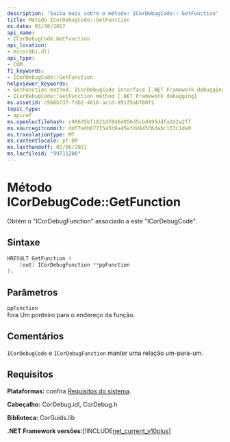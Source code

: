 ```yaml
---
description: 'Saiba mais sobre o método: ICorDebugCode:: GetFunction'
title: Método ICorDebugCode::GetFunction
ms.date: 03/30/2017
api_name:
- ICorDebugCode.GetFunction
api_location:
- mscordbi.dll
api_type:
- COM
f1_keywords:
- ICorDebugCode::GetFunction
helpviewer_keywords:
- GetFunction method, ICorDebugCode interface [.NET Framework debugging]
- ICorDebugCode::GetFunction method [.NET Framework debugging]
ms.assetid: c568b737-fdb2-4816-accd-051f5ab760f1
topic_type:
- apiref
ms.openlocfilehash: c90635bf1821d70d6d056d5cbd495ddfa2d2a2ff
ms.sourcegitcommit: ddf7edb67715a5b9a45e3dd44536dabc153c1de0
ms.translationtype: MT
ms.contentlocale: pt-BR
ms.lasthandoff: 02/06/2021
ms.locfileid: "99711200"
---
```

# <a name="icordebugcodegetfunction-method"></a>Método ICorDebugCode::GetFunction

Obtém o "ICorDebugFunction" associado a este "ICorDebugCode".  
  
## <a name="syntax"></a>Sintaxe  
  
```cpp  
HRESULT GetFunction (  
    [out] ICorDebugFunction **ppFunction  
);  
```  
  
## <a name="parameters"></a>Parâmetros  

 `ppFunction`  
 fora Um ponteiro para o endereço da função.  
  
## <a name="remarks"></a>Comentários  

 `ICorDebugCode` e `ICorDebugFunction` manter uma relação um-para-um.  
  
## <a name="requirements"></a>Requisitos  

 **Plataformas:** confira [Requisitos do sistema](../../get-started/system-requirements.md).  
  
 **Cabeçalho:** CorDebug.idl, CorDebug.h  
  
 **Biblioteca:** CorGuids.lib  
  
 **.NET Framework versões:**[!INCLUDE[net_current_v10plus](../../../../includes/net-current-v10plus-md.md)]
